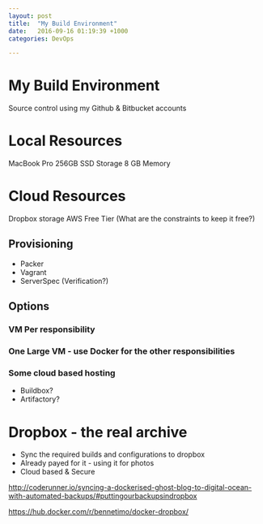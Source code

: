```yaml
---
layout: post
title:  "My Build Environment"
date:   2016-09-16 01:19:39 +1000
categories: DevOps 

---
```


# My Build Environment

Source control using my Github & Bitbucket accounts

# Local Resources

MacBook Pro
256GB SSD Storage
8 GB Memory

# Cloud Resources

Dropbox storage
AWS Free Tier (What are the constraints to keep it free?)


## Provisioning

* Packer
* Vagrant
* ServerSpec (Verification?)

## Options

### VM Per responsibility

### One Large VM - use Docker for the other responsibilities

### Some cloud based hosting

* Buildbox?
* Artifactory?


# Dropbox - the real archive

* Sync the required builds and configurations to dropbox
* Already payed for it - using it for photos
* Cloud based & Secure

http://coderunner.io/syncing-a-dockerised-ghost-blog-to-digital-ocean-with-automated-backups/#puttingourbackupsindropbox

https://hub.docker.com/r/bennetimo/docker-dropbox/

